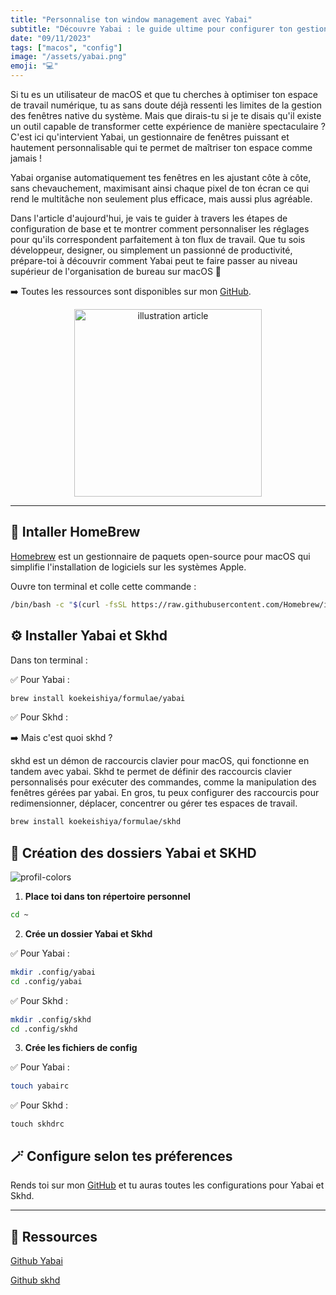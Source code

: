 ```yaml
---
title: "Personnalise ton window management avec Yabai"
subtitle: "Découvre Yabai : le guide ultime pour configurer ton gestionnaire de fenêtres sur macOS et booster ta productivité !"
date: "09/11/2023"
tags: ["macos", "config"]
image: "/assets/yabai.png"
emoji: "💻"
---
```


Si tu es un utilisateur de macOS et que tu cherches à optimiser ton espace de travail numérique, tu as sans doute déjà ressenti les limites de la gestion des fenêtres native du système. Mais que dirais-tu si je te disais qu'il existe un outil capable de transformer cette expérience de manière spectaculaire ? C'est ici qu'intervient Yabai, un gestionnaire de fenêtres puissant et hautement personnalisable qui te permet de maîtriser ton espace comme jamais !

Yabai organise automatiquement tes fenêtres en les ajustant côte à côte, sans chevauchement, maximisant ainsi chaque pixel de ton écran ce qui rend le multitâche non seulement plus efficace, mais aussi plus agréable.

Dans l'article d'aujourd'hui, je vais te guider à travers les étapes de configuration de base et te montrer comment personnaliser les réglages pour qu'ils correspondent parfaitement à ton flux de travail. Que tu sois développeur, designer, ou simplement un passionné de productivité, prépare-toi à découvrir comment Yabai peut te faire passer au niveau supérieur de l'organisation de bureau sur macOS 🎉

➡️ Toutes les ressources sont disponibles sur mon [GitHub](https://github.com/AlexandrePDA/dot-files.git).

<p align="center">
<img src="/assets/yabai.png" alt="illustration article" width="300" />
</p>

---

## 🍺 Intaller HomeBrew

[Homebrew](https://brew.sh/) est un gestionnaire de paquets open-source pour macOS qui simplifie l'installation de logiciels sur les systèmes Apple.

Ouvre ton terminal et colle cette commande :

```bash
/bin/bash -c "$(curl -fsSL https://raw.githubusercontent.com/Homebrew/install/HEAD/install.sh)"
```

## ⚙️ Installer Yabai et Skhd

Dans ton terminal :

✅ Pour Yabai :

```bash
brew install koekeishiya/formulae/yabai
```

✅ Pour Skhd :

➡️ Mais c'est quoi skhd ?

skhd est un démon de raccourcis clavier pour macOS, qui fonctionne en tandem avec yabai. Skhd te permet de définir des raccourcis clavier personnalisés pour exécuter des commandes, comme la manipulation des fenêtres gérées par yabai.
En gros, tu peux configurer des raccourcis pour redimensionner, déplacer, concentrer ou gérer tes espaces de travail.

```bash
brew install koekeishiya/formulae/skhd
```

## 🧩 Création des dossiers Yabai et SKHD

![profil-colors](/assets/architecture-dossiers.png)

1. **Place toi dans ton répertoire personnel**

```bash
cd ~
```

2. **Crée un dossier Yabai et Skhd**

✅ Pour Yabai :

```bash
mkdir .config/yabai
cd .config/yabai
```

✅ Pour Skhd :

```bash
mkdir .config/skhd
cd .config/skhd
```

3. **Crée les fichiers de config**

✅ Pour Yabai :

```bash
touch yabairc
```

✅ Pour Skhd :

```bahs
touch skhdrc
```

## 🪄 Configure selon tes préferences

Rends toi sur mon [GitHub](https://github.com/AlexandrePDA/dot-files.git) et tu auras toutes les configurations pour Yabai et Skhd.

---

## 🧠 Ressources

[Github Yabai](https://github.com/koekeishiya/yabai.git)

[Github skhd](https://github.com/koekeishiya/skhd.git)
